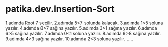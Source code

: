# patika.dev.Insertion-Sort


1.adımda Root 7 seçilir.
2.adımda 5<7 solunda kalacak.
3.adımda 1<5 soluna yazılır.
4.adımda 8>7 sağına yazılır.
5.adımda 3>1 sağına yazılır.
6.adımda 6>5 sağına yazılır.
7.adımda 0<1 soluna yazılır.
8.adımda 9>8 sağına yazılır.
9.adımda 4>3 sağına yazılır.
10.adımda 2<3 soluna yazılır.
.....
